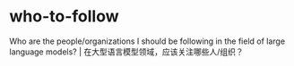 # who-to-follow
Who are the people/organizations I should be following in the field of large language models? | 在大型语言模型领域，应该关注哪些人/组织？
